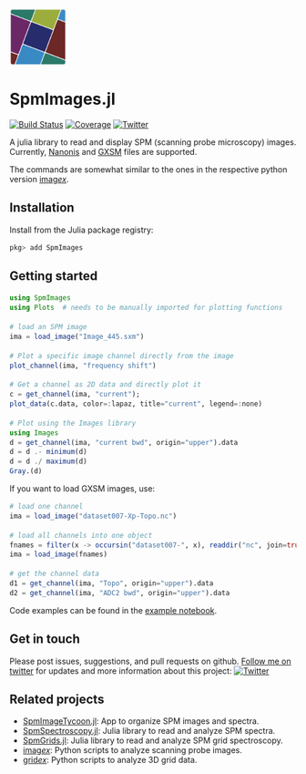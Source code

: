 <img width="100" height="100" src="logo.svg?raw=true" />

# SpmImages.jl

[![Build Status](https://github.com/alexriss/SpmImages.jl/actions/workflows/CI.yml/badge.svg?branch=main)](https://github.com/alexriss/SpmImages.jl/actions/workflows/CI.yml?query=branch%3Amain)
[![Coverage](https://codecov.io/gh/alexriss/SpmImages.jl/branch/main/graph/badge.svg)](https://codecov.io/gh/alexriss/SpmImages.jl)
<a href="https://twitter.com/00alexx"><img src="https://img.shields.io/twitter/follow/00alexx?style=social" alt="Twitter"></a>

A julia library to read and display SPM (scanning probe microscopy) images. Currently, [Nanonis](https://www.specs-group.com/nanonis/products/) and [GXSM](https://gxsm.sourceforge.net/) files are supported.

The commands are somewhat similar to the ones in the respective python version [imag*ex*](https://github.com/alexriss/imagex).

## Installation

Install from the Julia package registry:

```julia
pkg> add SpmImages
```

## Getting started

```julia
using SpmImages
using Plots  # needs to be manually imported for plotting functions

# load an SPM image
ima = load_image("Image_445.sxm")

# Plot a specific image channel directly from the image
plot_channel(ima, "frequency shift")

# Get a channel as 2D data and directly plot it
c = get_channel(ima, "current");
plot_data(c.data, color=:lapaz, title="current", legend=:none)

# Plot using the Images library
using Images
d = get_channel(ima, "current bwd", origin="upper").data
d = d .- minimum(d)
d = d ./ maximum(d)
Gray.(d)
```

If you want to load GXSM images, use:

```julia
# load one channel
ima = load_image("dataset007-Xp-Topo.nc")

# load all channels into one object
fnames = filter(x -> occursin("dataset007-", x), readdir("nc", join=true))
ima = load_image(fnames)

# get the channel data
d1 = get_channel(ima, "Topo", origin="upper").data
d2 = get_channel(ima, "ADC2 bwd", origin="upper").data
```

Code examples can be found in the [example notebook](demo/example.ipynb).

## Get in touch

Please post issues, suggestions, and pull requests on github. <a href="https://twitter.com/00alexx">Follow me on twitter</a> for updates and more information about this project: 
<a href="https://twitter.com/00alexx"><img src="https://img.shields.io/twitter/follow/00alexx?style=social" alt="Twitter"></a>

## Related projects

- [SpmImageTycoon.jl](https://github.com/alexriss/SpmImageTycoon.jl): App to organize SPM images and spectra.
- [SpmSpectroscopy.jl](https://github.com/alexriss/SpmSpectroscopy.jl): Julia library to read and analyze SPM spectra.
- [SpmGrids.jl](https://github.com/alexriss/SpmGrids.jl): Julia library to read and analyze SPM grid spectroscopy.
- [imag*ex*](https://github.com/alexriss/imagex): Python scripts to analyze scanning probe images.
- [grid*ex*](https://github.com/alexriss/gridex): Python scripts to analyze 3D grid data.
